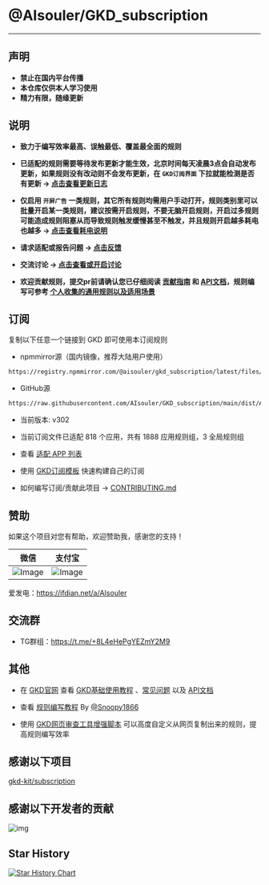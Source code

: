 # @AIsouler/GKD_subscription

---

## 声明

- **禁止在国内平台传播**
- **本仓库仅供本人学习使用**
- **精力有限，随缘更新**

## 说明

- **致力于编写效率最高、误触最低、覆盖最全面的规则**

- **已适配的规则需要等待发布更新才能生效，北京时间每天凌晨3点会自动发布更新，如果规则没有改动则不会发布更新，在 `GKD订阅界面` 下拉就能检测是否有更新 -> [点击查看更新日志](https://github.com/AIsouler/GKD_subscription/releases)**

- **仅启用 `开屏广告` 一类规则，其它所有规则均需用户手动打开，规则类别里可以批量开启某一类规则，建议按需开启规则，不要无脑开启规则，开启过多规则可能造成规则阻塞从而导致规则触发缓慢甚至不触发，并且规则开启越多耗电也越多 -> [点击查看耗电说明](https://gkd.li/guide/faq#power)**

- **请求适配或报告问题 -> [点击反馈](https://github.com/AIsouler/GKD_subscription/issues/new/choose)**

- **交流讨论 -> [点击查看或开启讨论](https://github.com/AIsouler/GKD_subscription/discussions)**

- **欢迎贡献规则，提交pr前请确认您已仔细阅读 [贡献指南](./CONTRIBUTING.md) 和 [API文档](https://gkd.li/api/)，规则编写可参考 [个人收集的通用规则以及适用场景](./Selectors.md)**

## 订阅

复制以下任意一个链接到 GKD 即可使用本订阅规则

- npmmirror源（国内镜像，推荐大陆用户使用）

```txt
https://registry.npmmirror.com/@aisouler/gkd_subscription/latest/files/dist/AIsouler_gkd.json5
```

- GitHub源

```txt
https://raw.githubusercontent.com/AIsouler/GKD_subscription/main/dist/AIsouler_gkd.json5
```

- 当前版本: v302

- 当前订阅文件已适配 818 个应用，共有 1888 应用规则组，3 全局规则组

- 查看 [适配 APP 列表](./dist/README.md)

- 使用 [GKD订阅模板](https://github.com/gkd-kit/subscription-template) 快速构建自己的订阅

- 如何编写订阅/贡献此项目 -> [CONTRIBUTING.md](./CONTRIBUTING.md)

## 赞助

如果这个项目对您有帮助，欢迎赞助我，感谢您的支持！

| 微信                                                                                    | 支付宝                                                                                      |
| :-----------------------------------------------------------------------------------------: | :-----------------------------------------------------------------------------------------: |
| ![Image](https://github.com/user-attachments/assets/16c5fdce-dec4-4e3b-a55f-ce08e94c6d02) | ![Image](https://github.com/user-attachments/assets/56bf69f4-aa06-423a-9964-e54ad3d59cf9) |

爱发电：<https://ifdian.net/a/AIsouler>

## 交流群

- TG群组：<https://t.me/+8L4eHePgYEZmY2M9>

## 其他

- 在 [GKD官网](https://gkd.li/) 查看 [GKD基础使用教程](https://gkd.li/guide/) 、[常见问题](https://gkd.li/guide/faq) 以及 [API文档](https://gkd.li/api/)

- 查看 [规则编写教程](https://github.com/Snoopy1866/notebook/blob/main/04%20Others/GKD%20%E8%A7%84%E5%88%99%E7%BC%96%E5%86%99%E6%95%99%E7%A8%8B/gkd-rule-tutorial.md) By [@Snoopy1866](https://github.com/Snoopy1866)

- 使用 [GKD网页审查工具增强脚本](https://github.com/adproqwq/MakeGKDInspectBetter) 可以高度自定义从网页复制出来的规则，提高规则编写效率

## 感谢以下项目

[gkd-kit/subscription](https://github.com/gkd-kit/subscription)

## 感谢以下开发者的贡献

![img](https://contrib.rocks/image?repo=AIsouler/GKD_subscription&_v=302)

## Star History

[![Star History Chart](https://api.star-history.com/svg?repos=AIsouler/GKD_subscription&type=Date)](https://star-history.com/#AIsouler/GKD_subscription&Date)

